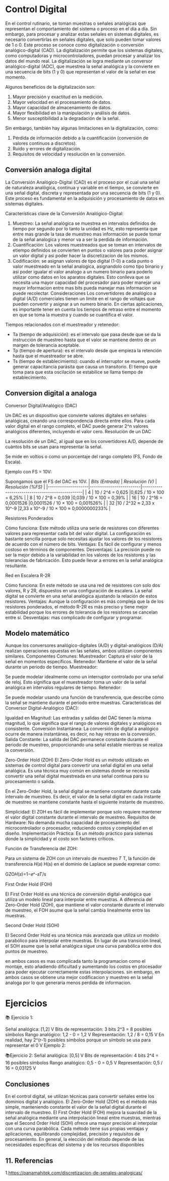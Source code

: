 # Control Digital
En el control rutinario, se toman muestras o señales analógicas que representan el comportamiento del sistema o proceso en el día a día. Sin embargo, para procesar y analizar estas señales en sistemas digitales, es necesario convertirlas en señales digitales, que solo pueden tomar valores de 1 o 0.
Este proceso se conoce como digitalización o conversión analógico-digital (CAD). La digitalización permite que los sistemas digitales, como computadoras y microcontroladores, puedan procesar y analizar los datos del mundo real.
La digitalización se logra mediante un conversor analógico-digital (ADC), que muestrea la señal analógica y la convierte en una secuencia de bits (1 y 0) que representan el valor de la señal en ese momento.

Algunos beneficios de la digitalización son:

1. Mayor precisión y exactitud en la medición.
2. Mayor velocidad en el procesamiento de datos.
3. Mayor capacidad de almacenamiento de datos.
4. Mayor flexibilidad en la manipulación y análisis de datos.
5. Menor susceptibilidad a la degradación de la señal.

Sin embargo, también hay algunas limitaciones en la digitalización, como:

1. Pérdida de información debido a la cuantificación (conversión de valores continuos a discretos).
2. Ruido y errores de digitalización.
3. Requisitos de velocidad y resolución en la conversión.

## Conversión analoga digital
La Conversión Analógico-Digital (CAD) es el proceso por el cual una señal de naturaleza analógica, continua y variable en el tiempo, se convierte en una señal digital, discreta y representada por una secuencia de bits (1 y 0). Este proceso es fundamental en la adquisición y procesamiento de datos en sistemas digitales.

Características clave de la Conversión Analógico-Digital:

1. Muestreo: La señal analógica se muestrea en intervalos definidos de tiempo por segundo por lo tanto la unidad es Hz, esto representa que entre mas grande la tasa de muestreo mas información se puede tomar de la señal analogica y menor va a ser la perdida de información. 
2. Cuantificación: Los valores muestreados que se toman en intervalos de etiempo definidos se convierten en puntos o valores para poder asignar un valor digital y asi poder hacer la discretizacion de los mismos.
3. Codificación: se asignan valores de tipo digital (1-0) a cada punto o valor muestreado en la señal analogica, asignandolo como tipo binario y asi poder igualar el valor analogo a un numero binario para poderlo utilizar como datos en los aparatos digitales. Esto conlleva que se necesita una mayor capacidad del procesador para poder manejar una mayor informacion entre mas bits pueda manejar mas informacion se puede recolectar.
Consideraciones
Los convertidores de analógico a digital (A/D) comerciales tienen un límite en el rango de voltajes que pueden convertir y asignar a un numero binario. En ciertas aplicaciones, es importante tener en cuenta los tiempos de retraso entre el momento en que se toma la muestra y cuando se cuantifica el valor.

Tiempos relacionados con el muestreador y retenedor:
* Ta (tiempo de adquisición): es el intervalo que pasa desde que se da la instrucción de muestreo hasta que el valor se mantiene dentro de un margen de tolerancia aceptable. 
* Tp (tiempo de apertura): es el intervalo desde que empieza la retención hasta que el muestreador se abre. 
* Ts (tiempo de establecimiento): cuando el interruptor se mueve, puede generar capacitancia parásita que causa un transitorio. El tiempo que toma para que esta oscilación se estabilice se llama tiempo de establecimiento.


## Conversion digital a analoga

Conversor Digital/Analógico (DAC)

Un DAC es un dispositivo que convierte valores digitales en señales analógicas, creando una correspondencia directa entre ellos.
Para cada valor digital en el rango completo, el DAC puede generar 2^n valores analógicos diferentes, incluyendo el valor cero.
Resolución de un DAC

La resolución de un DAC, al igual que en los convertidores A/D, depende de cuántos bits se usan para representar la señal.

Se mide en voltios o como un porcentaje del rango completo (FS, Fondo de Escala).

Ejemplo con FS = 10V:

Supongamos que el FS del DAC es 10V.
| *Bits (Entrada)* |     *Resolución (V)*  | *Resolución (%FS)* |
|--------------------|-------------------------|------------------------------------------------|
|           4        |    10 / 2^4 = 0,625     |0,625 / 10 × 100 = 6,25%                        |
|           8        |       10 / 2^8 = 0,039  |0,039 / 10 × 100 = 0,39%                        |
|          16        |  10 / 2^16 = 0,0001526  |0,0001526 / 10 × 100 = 0,001526%                |
|             32     |10 / 2^32 ≈ 2,33 x 10^-9 |2,33 x 10^-9 / 10 × 100 ≈ 0,0000000233%         |

Resistores Ponderados

Cómo funciona: Este método utiliza una serie de resistores con diferentes valores para representar cada bit del valor digital. La configuración es bastante sencilla porque solo necesitas ajustar los valores de los resistores de acuerdo con el número de bits.
Ventajas: Es fácil de configurar y menos costoso en términos de componentes.
Desventajas: La precisión puede no ser la mejor debido a la variabilidad en los valores de los resistores y las tolerancias de fabricación. Esto puede llevar a errores en la señal analógica resultante.

Red en Escalera R-2R

Cómo funciona: En este método se usa una red de resistores con solo dos valores, R y 2R, dispuestos en una configuración de escalera. La señal digital se convierte en una señal analógica ajustando la relación de estos resistores.
Ventajas: Aunque la configuración es más compleja que la de los resistores ponderados, el método R-2R es más preciso y tiene mejor estabilidad porque los errores de tolerancia de los resistores se cancelan entre sí.
Desventajas: mas complicado de configurar y programar.

## Modelo matemático

Aunque los conversores analógico-digitales (A/D) y digital-analógicos (D/A) realizan operaciones opuestas en las señales, ambos utilizan componentes similares.
Componentes Comunes:
Muestreador: Captura el valor de la señal en momentos específicos.
Retenedor: Mantiene el valor de la señal durante un periodo de tiempo.
Muestreador:

Se puede modelar idealmente como un interruptor controlado por una señal de reloj. Esto significa que el muestreador toma un valor de la señal analógica en intervalos regulares de tiempo.
Retenedor:

Se puede modelar usando una función de transferencia, que describe cómo la señal se mantiene durante el periodo entre muestras.
Características del Conversor Digital-Analógico (DAC):

Igualdad en Magnitud: Las entradas y salidas del DAC tienen la misma magnitud, lo que significa que el rango de valores digitales y analógicos es consistente.
Conversión Instantánea: La conversión de digital a analógico ocurre de manera instantánea, es decir, no hay retraso en la conversión.
Salida Constante: La salida del DAC permanece constante durante el periodo de muestreo, proporcionando una señal estable mientras se realiza la conversión.

Zero-Order Hold (ZOH)
El Zero-Order Hold es un método utilizado en sistemas de control digital para convertir una señal digital en una señal analógica. Es una técnica muy común en sistemas donde se necesita convertir una señal digital muestreada en una señal continua para su procesamiento o salida.

En el Zero-Order Hold, la señal digital se mantiene constante durante cada intervalo de muestreo. Es decir, el valor de la señal digital en cada instante de muestreo se mantiene constante hasta el siguiente instante de muestreo.

Simplicidad: El ZOH es fácil de implementar porque solo requiere mantener el valor digital constante durante el intervalo de muestreo.
Requisitos de Hardware: No demanda mucha capacidad de procesamiento del microcontrolador o procesador, reduciendo costos y complejidad en el diseño.
Implementación Práctica: Es un método práctico para sistemas donde la simplicidad y el costo son factores críticos.

Función de Transferencia del ZOH:

Para un sistema de ZOH con un intervalo de muestreo 
𝑇
T, la función de transferencia 
𝐻(𝑠)
H(s) en el dominio de Laplace se puede expresar como:

GZO𝐻(𝑠)=1−𝑒^-𝑠𝑇/s

First Order Hold (FOH)

El First Order Hold es una técnica de conversión digital-analógica que utiliza un modelo lineal para interpolar entre muestras. A diferencia del Zero-Order Hold (ZOH), que mantiene el valor constante durante el intervalo de muestreo, el FOH asume que la señal cambia linealmente entre las muestras.


Second Order Hold (SOH)

El Second Order Hold es una técnica más avanzada que utiliza un modelo parabólico para interpolar entre muestras. En lugar de una transición lineal, el SOH asume que la señal analógica sigue una curva parabólica entre dos puntos de muestreo.

en ambos casos es mas complicada tanto la programacion como el montaje, esto añadiendo dificultad y aumentando los costos en ptocesador para poder ejecutar correctamente estas interpolaciones. sin embargo, en ambos casos se obtiene una mejor codificacion y muestreo en la señal analoga por lo que generaria menos perdida de informacion.
# Ejercicios

📚 Ejercicio 1:

Señal analógica: [1,2] V
Bits de representación: 3 bits
2^3 = 8 posibles símbolos
Rango analógico: 1,2 - 0 = 1,2 V
Representación: 1,2 / 8 = 0,15 V
En realidad, hay 2^(r-1) posibles símbolos porque un símbolo se usa para representar el 0 V
Ejemplo 2:

📚Ejercicio 2:
Señal analógica: [0,5] V
Bits de representación: 4 bits
2^4 = 16 posibles símbolos
Rango analógico: 0,5 - 0 = 0,5 V
Representación: 0,5 / 16 = 0,03125 V


## Conclusiones

En el control digital, se utilizan técnicas para convertir señales entre los dominios digital y analógico. El Zero-Order Hold (ZOH) es el método más simple, manteniendo constante el valor de la señal digital durante el intervalo de muestreo. El First Order Hold (FOH) mejora la suavidad de la señal analógica mediante una interpolación lineal entre muestras, mientras que el Second Order Hold (SOH) ofrece una mayor precisión al interpolar con una curva parabólica. Cada método tiene sus propias ventajas y aplicaciones, equilibrando complejidad, precisión y requisitos de procesamiento. En general, la elección del método depende de las necesidades específicas del sistema y de los recursos disponibles

## 11. Referencias
1.https://panamahitek.com/discretizacion-de-senales-analogicas/
